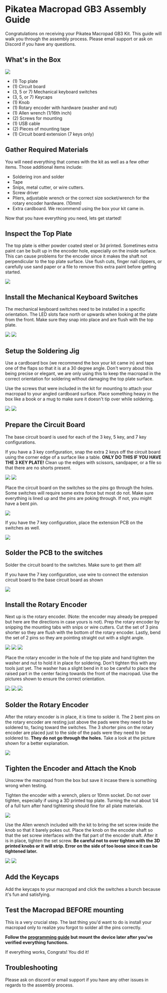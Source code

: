 
# Pikatea Macropad GB3 Assembly Guide

Congratulations on receiving your Pikatea Macropad GB3 Kit. This guide will walk you through the assembly process. Please email support or ask on Discord if you have any questions.

## What's in the Box
![](/assets/GB3/gb3-assembly-1.jpg)
* (1) Top plate
* (1) Circuit board
* (3, 5 or 7) Mechanical keyboard switches
* (3, 5, or 7) Keycaps
* (1) Knob
* (1) Rotary encoder with hardware (washer and nut)
* (1) Allen wrench (1/16th inch)
* (2) Screws for mounting
* (1) USB cable
* (2) Pieces of mounting tape
* (1) Circuit board extension (7 keys only)

## Gather Required Materials
You will need everything that comes with the kit as well as a few other items. Those additional items include:

* Soldering iron and solder
* Tape
* Snips, metal cutter, or wire cutters.
* Screw driver
* Pliers, adjustable wrench or the correct size socket/wrench for the rotary encoder hardware. (10mm)
* Extra cardboard. We recommend using the box your kit came in. 

Now that you have everything you need, lets get started!

## Inspect the Top Plate
The top plate is either powder coated steel or 3d printed. Sometimes extra paint can be built up in the encoder hole, especially on the inside surface. This can cause problems for the encoder since it makes the shaft not perpendicular to the top plate surface. Use flush cuts, finger nail clippers, or carefully use sand paper or a file to remove this extra paint before getting started. 

![](/assets/GB3/gb3-assembly-2-flush.jpg)

## Install the Mechanical Keyboard Switches
The mechanical keyboard switches need to be installed in a specific orientation. The LED slots face north or upwards when looking at the plate from the front. Make sure they snap into place and are flush with the top plate. 

![](/assets/GB3/gb3-assembly-3.jpg)
![](/assets/GB3/gb3-assembly-4.jpg)

## Setup the Soldering Jig
Use a cardboard box (we recommend the box your kit came in) and tape one of the flaps so that it is at a 30 degree angle. Don't worry about this being precise or elegant, we are only using this to keep the macropad in the correct orientation for soldering without damaging the top plate surface.

Use the screws that were included in the kit for mounting to attach your macropad to your angled cardboard surface. Place something heavy in the box like a book or a mug to make sure it doesn't tip over while soldering.

![](/assets/GB3/gb3-assembly-5-box.jpg)
![](/assets/GB3/gb3-assembly-6-box.jpg)

## Prepare the Circuit Board
The base circuit board is used for each of the 3 key, 5 key, and 7 key configurations.

If you have a 3 key configuration, snap the extra 2 keys off the circuit board using the corner edge of a surface like a table. **ONLY DO THIS IF YOU HAVE THE 3 KEY PLATE!** Clean up the edges with scissors, sandpaper, or a file so that there are no shorts present. 

![](/assets/GB3/gb3-assembly-7-3key.jpg)
![](/assets/GB3/gb3-assembly-8-3key.jpg)

Place the circuit board on the switches so the pins go through the holes. Some switches will require some extra force but most do not. Make sure everything is lined up and the pins are poking through. If not, you might have a bent pin.

![](/assets/GB3/gb3-assembly-9.jpg)

If you have the 7 key configuration, place the extension PCB on the switches as well.

![](/assets/GB3/gb3-assembly-10.jpg)

## Solder the PCB to the switches
Solder the circuit board to the switches. Make sure to get them all!

If you have the 7 key configuration, use wire to connect the extension circuit board to the base circuit board as shown

![](/assets/GB3/gb3-assembly-11.jpg)

## Install the Rotary Encoder
Next up is the rotary encoder. (Note: the encoder may already be prepped but here are the directions in case yours is not). Prep the rotary encoder by snipping the mounting tabs with snips or wire cutters. Cut the set of 3 pins shorter so they are flush with the bottom of the rotary encoder. Lastly, bend the set of 2 pins so they are pointing straight out with a slight angle. 

![](/assets/GB3/gb3-assembly-12-encoder.jpg)
![](/assets/GB3/gb3-assembly-13-encoder.jpg)
![](/assets/GB3/gb3-assembly-14-encoder.jpg)

Place the rotary encoder in the hole of the top plate and hand tighten the washer and nut to hold it in place for soldering. Don't tighten this with any tools just yet. The washer has a slight bend in it so be careful to place the raised part in the center facing towards the front of the macropad. Use the pictures shown to ensure the correct orientation. 

![](/assets/GB3/gb3-assembly-15-encoder-hardware.jpg)
![](/assets/GB3/gb3-assembly-16-encoder-hardware.jpg)
![](/assets/GB3/gb3-assembly-17-encoder-hardware.jpg)

## Solder the Rotary Encoder
After the rotary encoder is in place, it is time to solder it. The 2 bent pins on the rotary encoder are resting just above the pads were they need to be soldered to, facing toward the switches. The 3 shorter pins on the rotary encoder are placed just to the side of the pads were they need to be soldered to. **They do not go through the holes.** Take a look at the picture shown for a better explanation. 

![](/assets/GB3/gb3-assembly-18-encoder-solder.jpg)

## Tighten the Encoder and Attach the Knob
Unscrew the macropad from the box but save it incase there is something wrong when testing. 

Tighten the encoder with a wrench, pliers or 10mm socket. Do not over tighten, especially if using a 3D printed top plate. Turning the nut about 1/4 of a full turn after hand tightening should fine for all plate materials.

![](/assets/GB3/gb3-assembly-19-encoder-tighten.jpg)

Use the Allen wrench included with the kit to bring the set screw inside the knob so that it barely pokes out. Place the knob on the encoder shaft so that the set screw interfaces with the flat part of the encoder shaft. After it is in place, tighten the set screw. **Be careful not to over tighten with the 3D printed knobs or it will strip. Error on the side of too loose since it can be tightened later.**

![](/assets/GB3/gb3-assembly-20-knob.jpg)
![](/assets/GB3/gb3-assembly-21-knob.jpg)

## Add the Keycaps
Add the keycaps to your macropad and click the switches a bunch because it's fun and satisfying.

## Test the Macropad BEFORE mounting
This is a very crucial step. The last thing you'd want to do is install your macropad only to realize you forgot to solder all the pins correctly. 

**Follow the [programming guide](/programming.html) but mount the device later after you've verified everything functions.**

If everything works, Congrats! You did it!

## Troubleshooting
Please ask on discord or email support if you have any other issues in regards to the assembly process.

<Footer/>